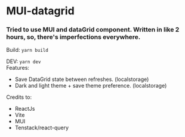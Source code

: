 # MUI-datagrid
### Tried to use MUI and dataGrid component. Written in like 2 hours, so, there's imperfections everywhere.

Build:
`
yarn build
`

DEV:
`
yarn dev
`
<br>
Features: <br>
* Save DataGrid state between refreshes. (localstorage)
* Dark and light theme + save theme preference. (localstorage)

Credits to:  <br>
* ReactJs
* Vite
* MUI
* Tenstack/react-query
